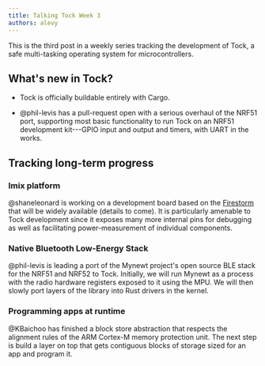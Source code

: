 ```yaml
---
title: Talking Tock Week 3
authors: alevy
---
```


This is the third post in a weekly series tracking the development of Tock, a
safe multi-tasking operating system for microcontrollers.

## What's new in Tock?

  * Tock is officially buildable entirely with Cargo.

  * @phil-levis has a pull-request open with a serious overhaul of the NRF51
    port, supporting most basic functionality to run Tock on an NRF51
    development kit---GPIO input and output and timers, with UART in the works.

## Tracking long-term progress

### Imix platform

@shaneleonard is working on a development board based on the
<a href="https://web.archive.org/web/20160828042208/http://storm.rocks/firestorm.html" data-proofer-ignore>Firestorm</a>
that will be widely available
(details to come). It is particularly amenable to Tock development since it
exposes many more internal pins for debugging as well as facilitating
power-measurement of individual components.

### Native Bluetooth Low-Energy Stack

@phil-levis is leading a port of the Mynewt project's open source BLE stack for
the NRF51 and NRF52 to Tock. Initially, we will run Mynewt as a process with the
radio hardware registers exposed to it using the MPU. We will then slowly
port layers of the library into Rust drivers in the kernel.

### Programming apps at runtime

@KBaichoo has finished a block store abstraction that respects the alignment
rules of the ARM Cortex-M memory protection unit. The next step is build a layer
on top that gets contiguous blocks of storage sized for an app and program it.
